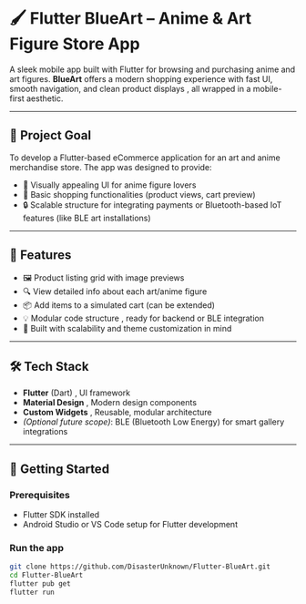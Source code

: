 # 🖌️ Flutter BlueArt – Anime & Art Figure Store App

A sleek mobile app built with Flutter for browsing and purchasing anime and art figures. **BlueArt** offers a modern shopping experience with fast UI, smooth navigation, and clean product displays , all wrapped in a mobile-first aesthetic.

---

## 🎯 Project Goal

To develop a Flutter-based eCommerce application for an art and anime merchandise store. The app was designed to provide:

- 🎨 Visually appealing UI for anime figure lovers
- 🛒 Basic shopping functionalities (product views, cart preview)
- 🔒 Scalable structure for integrating payments or Bluetooth-based IoT features (like BLE art installations)

---

## 📱 Features

- 🖼️ Product listing grid with image previews  
- 🔍 View detailed info about each art/anime figure  
- 📦 Add items to a simulated cart (can be extended)  
- 💡 Modular code structure , ready for backend or BLE integration  
- 🎯 Built with scalability and theme customization in mind

---

## 🛠️ Tech Stack

- **Flutter** (Dart) , UI framework  
- **Material Design** , Modern design components  
- **Custom Widgets** , Reusable, modular architecture  
- *(Optional future scope)*: BLE (Bluetooth Low Energy) for smart gallery integrations

---

## 🚀 Getting Started

### Prerequisites
- Flutter SDK installed
- Android Studio or VS Code setup for Flutter development

### Run the app

```bash
git clone https://github.com/DisasterUnknown/Flutter-BlueArt.git
cd Flutter-BlueArt
flutter pub get
flutter run
